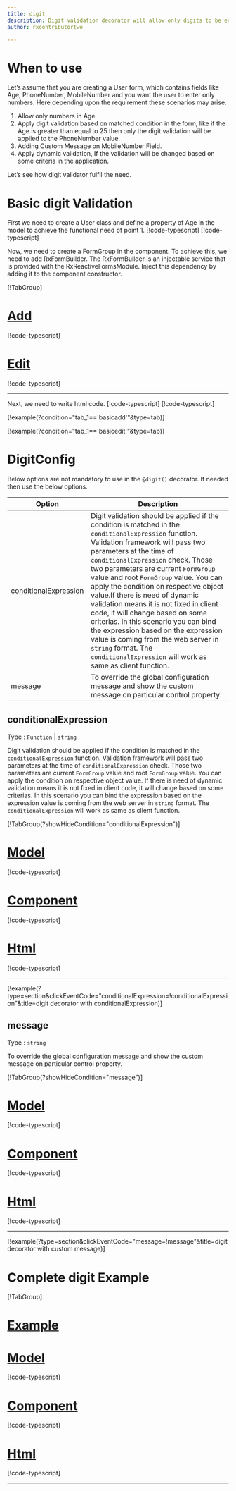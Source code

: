 ```yaml
---
title: digit
description: Digit validation decorator will allow only digits to be entered. It will not allow any alphabets or special character. If user tries to do so the property will become invalid. To use the digit decorator on particular property.
author: rxcontributortwo

---
```

# When to use
Let’s assume that you are creating a User form, which contains fields like Age, PhoneNumber, MobileNumber and you want the user to enter only numbers. Here depending upon the requirement these scenarios may arise.
1.	Allow only numbers in Age.
2.	Apply digit validation based on matched condition in the form, like if the Age is greater than equal to 25 then only the digit validation will be applied to the PhoneNumber value.
3.	Adding Custom Message on MobileNumber Field.
4.	Apply dynamic validation, If the validation will be changed based on some criteria in the application.
 
Let’s see how digit validator fulfil the need.

# Basic digit Validation
First we need to create a User class and define a property of Age in the model to achieve the functional need of point 1.
[!code-typescript[](\assets\examples\digit\add\user.model.ts?condition="tab_1=='basicadd'"&type=section)]
[!code-typescript[](\assets\examples\digit\edit\user.model.ts?condition="tab_1=='basicedit'"&type=section)]

Now, we need to create a FormGroup in the component. To achieve this, we need to add RxFormBuilder. The RxFormBuilder is an injectable service that is provided with the RxReactiveFormsModule. Inject this dependency by adding it to the component constructor.

[!TabGroup]
# [Add](#tab\basicadd)
[!code-typescript[](\assets\examples\digit\add\digit-add.component.ts)]
# [Edit](#tab\basicedit)
[!code-typescript[](\assets\examples\digit\edit\digit-edit.component.ts)]
***

Next, we need to write html code.
[!code-typescript[](\assets\examples\digit\add\digit-add.component.html?condition="tab_1=='basicadd'"&type=section)]
[!code-typescript[](\assets\examples\digit\edit\digit-edit.component.html?condition="tab_1=='basicedit'"&type=section)]

[!example(?condition="tab_1=='basicadd'"&type=tab)]
<app-digit-add></app-digit-add>

[!example(?condition="tab_1=='basicedit'"&type=tab)]
<app-digit-edit></app-digit-edit>

# DigitConfig 
Below options are not mandatory to use in the `@digit()` decorator. If needed then use the below options.

|Option | Description |
|--- | ---- |
|[conditionalExpression](#conditionalexpressions) | Digit validation should be applied if the condition is matched in the `conditionalExpression` function. Validation framework will pass two parameters at the time of `conditionalExpression` check. Those two parameters are current `FormGroup` value and root `FormGroup` value. You can apply the condition on respective object value.If there is need of dynamic validation means it is not fixed in client code, it will change based on some criterias. In this scenario you can bind the expression based on the expression value is coming from the web server in `string` format. The `conditionalExpression` will work as same as client function. |
|[message](#message) | To override the global configuration message and show the custom message on particular control property. |

## conditionalExpression 
Type :  `Function`  |  `string` 

Digit validation should be applied if the condition is matched in the `conditionalExpression` function. Validation framework will pass two parameters at the time of `conditionalExpression` check. Those two parameters are current `FormGroup` value and root `FormGroup` value. You can apply the condition on respective object value.
If there is need of dynamic validation means it is not fixed in client code, it will change based on some criterias. In this scenario you can bind the expression based on the expression value is coming from the web server in `string` format. The `conditionalExpression` will work as same as client function.

[!TabGroup(?showHideCondition="conditionalExpression")]
# [Model](#tab\conditionalExpressionmodel)
[!code-typescript[](\assets\examples\digit\conditionalExpression\user.model.ts)]
# [Component](#tab\conditionalExpressionComponent)
[!code-typescript[](\assets\examples\digit\conditionalExpression\digit-conditional-expressions.component.ts)]
# [Html](#tab\conditionalExpressionHtml)
[!code-typescript[](\assets\examples\digit\conditionalExpression\digit-conditional-expressions.component.html)]
***

[!example(?type=section&clickEventCode="conditionalExpression=!conditionalExpression"&title=digit decorator with conditionalExpression)]
<app-digit-conditionalExpression></app-digit-conditionalExpression>

## message 
Type :  `string` 

To override the global configuration message and show the custom message on particular control property.

[!TabGroup(?showHideCondition="message")]
# [Model](#tab\messageModel)
[!code-typescript[](\assets\examples\digit\message\user.model.ts)]
# [Component](#tab\messageComponent)
[!code-typescript[](\assets\examples\digit\message\digit-message.component.ts)]
# [Html](#tab\messageHtml)
[!code-typescript[](\assets\examples\digit\message\digit-message.component.html)]
***

[!example(?type=section&clickEventCode="message=!message"&title=digit decorator with custom message)]
<app-digit-message></app-digit-message>

# Complete digit Example
[!TabGroup]
# [Example](#tab\completeexample)
<app-digit-complete></app-digit-complete>
# [Model](#tab\completemodel)
[!code-typescript[](\assets\examples\digit\complete\user.model.ts)]
# [Component](#tab\completecomponent)
[!code-typescript[](\assets\examples\digit\complete\digit-complete.component.ts)]
# [Html](#tab\completehtml)
[!code-typescript[](\assets\examples\digit\complete\digit-complete.component.html)]
***
